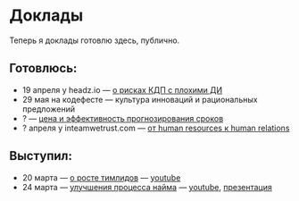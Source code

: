 # Доклады

Теперь я доклады готовлю здесь, публично.

## Готовлюсь:

- 19 апреля у headz.io — [о рисках КДП с плохими ДИ](kdp.md)
- 29 мая на кодефесте — культура инноваций и рациональных предложений
- ? — [цена и эффективность прогнозирования сроков](estimation_and_tracking.md)
- ? апреля у inteamwetrust.com — [от human resources к human relations](HR.md)

## Выступил:

- 20 марта — [о росте тимлидов](podlodka-2021-03-20.md) — [youtube](https://www.youtube.com/watch?v=-ZXhMJ4M9xI)
- 24 марта — [улучшения процесса найма](softwise-2021-03-24.md) — [youtube](https://www.youtube.com/watch?v=CuBmbnGeC6M), [презентация](hiring-bulk-vs-iterations.key)
